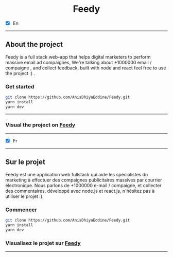 
<div style="text-align:center">

# Feedy

</div>


* [x] En
-------
## About the project
<p>Feedy is a full stack web-app that helps digital marketers to perform massive email ad compaignes, We're talking about +1000000 email / compaigne , and collect feedback, built with node and react feel free to use the project :) . </p>



  ### Get started

  ```bash
  git clone https://github.com/AnisDhiyaEddine/Feedy.git
  yarn install
  yarn dev
  ```

  -----
### Visual the project on [Feedy](https://youtu.be/n2pCpOWjlCM)
  -----

* [x] Fr


-------
## Sur le projet
<p>
Feedy est une application web fullstack qui aide les spécialistes du marketing à effectuer des compaignes publicitaires massives par courrier électronique. Nous parlons de +1000000 e-mail / compaigne, et collecter des commentaires, développé avec node.js et react.js, n'hésitez pas à utiliser le projet :).
 </p>

  ### Commencer

  ```bash
  git clone https://github.com/AnisDhiyaEddine/Feedy.git
  yarn install
  yarn dev
  ```


### Visualisez le projet sur [Feedy](https://youtu.be/n2pCpOWjlCM)
  -----